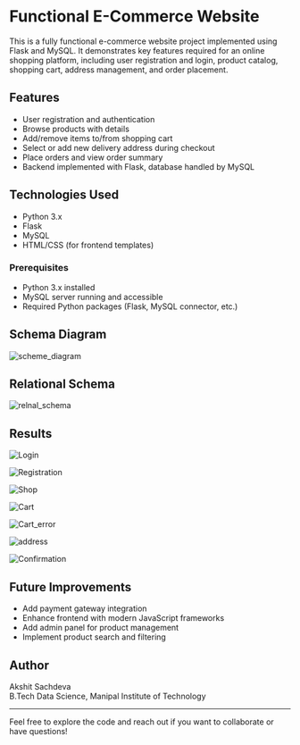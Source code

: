 
# Functional E-Commerce Website

This is a fully functional e-commerce website project implemented using Flask and MySQL. It demonstrates key features required for an online shopping platform, including user registration and login, product catalog, shopping cart, address management, and order placement.

## Features

- User registration and authentication  
- Browse products with details  
- Add/remove items to/from shopping cart  
- Select or add new delivery address during checkout  
- Place orders and view order summary  
- Backend implemented with Flask, database handled by MySQL

## Technologies Used

- Python 3.x  
- Flask  
- MySQL  
- HTML/CSS (for frontend templates)  

### Prerequisites

- Python 3.x installed  
- MySQL server running and accessible  
- Required Python packages (Flask, MySQL connector, etc.)

## Schema Diagram

![scheme_diagram](Images/image.png)

## Relational Schema

![relnal_schema](Images/image-1.png)

## Results

![Login](Images/image-2.png)

![Registration](Images/image-3.png)

![Shop](Images/image-4.png)

![Cart](Images/image-5.png)

![Cart_error](Images/image-6.png)

![address](Images/image-7.png)

![Confirmation](Images/image-8.png)

## Future Improvements

- Add payment gateway integration  
- Enhance frontend with modern JavaScript frameworks  
- Add admin panel for product management  
- Implement product search and filtering  

## Author

Akshit Sachdeva  
B.Tech Data Science, Manipal Institute of Technology

---

Feel free to explore the code and reach out if you want to collaborate or have questions!

